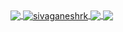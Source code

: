 <a href="https://github.com/sivaganesrk">
  <!-- Change the `github-readme-stats.anuraghazra1.vercel.app` to `github-readme-stats.vercel.app`  -->
  <img align="center" src="https://github-readme-stats.anuraghazra1.vercel.app/api/top-langs/?username=sivaganeshrk&theme=radical&hide_langs_below=1" />
</a>
<a href="https://github.com/sivaganeshrk">
  <img align="center" src="https://github-readme-stats.anuraghazra1.vercel.app/api?username=sivaganeshrk&show_icons=true&theme=radical&line_height=27" alt="sivaganeshrk" />
</a>

<a href="https://github.com/sivaganeshrk/project-dynamo">
  <!-- Change the `github-readme-stats.anuraghazra1.vercel.app` to `github-readme-stats.vercel.app`  -->
  <img align="center" src="https://github-readme-stats.anuraghazra1.vercel.app/api/pin/?username=sivaganeshrk&repo=contact-keeper&theme=radical" />
</a>    
<a href="https://github.com/sivaganeshrk/sivaganeshrk.github.io">
  <!-- Change the `github-readme-stats.anuraghazra1.vercel.app` to `github-readme-stats.vercel.app`  -->
  <img align="center" src="https://github-readme-stats.anuraghazra1.vercel.app/api/pin/?username=sivaganeshrk&repo=sivaganeshrk.github.io&theme=radical" />
</a>
